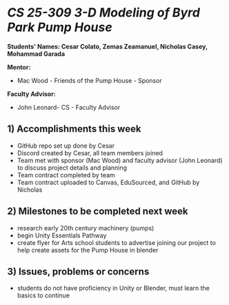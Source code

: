 # *CS 25-309 3-D Modeling of Byrd Park Pump House*

**Students' Names: Cesar Colato, Zemas Zeamanuel, Nicholas Casey, Mohammad Garada**

**Mentor:**
- Mac Wood - Friends of the Pump House - Sponsor

**Faculty Advisor:**
- John Leonard- CS - Faculty Advisor

## 1) Accomplishments this week ##
   - GitHub repo set up done by Cesar 
   - Discord created by Cesar, all team members joined
   - Team met with sponsor (Mac Wood) and faculty advisor (John Leonard) to discuss project details and planning
   - Team contract completed by team
   - Team contract uploaded to Canvas, EduSourced, and GitHub by Nicholas

## 2) Milestones to be completed next week ##
   - research early 20th century machinery (pumps)
   - begin Unity Essentials Pathway
   - create flyer for Arts school students to advertise joining our project to help create assets for the Pump House in blender

## 3) Issues, problems or concerns ##
   - students do not have proficiency in Unity or Blender, must learn the basics to continue
   
   


